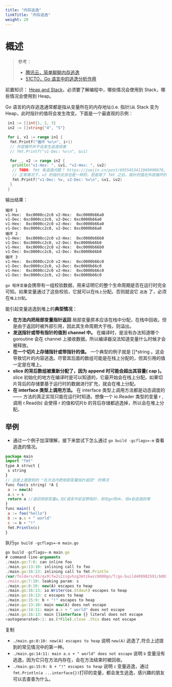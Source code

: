 ```yaml
---
title: "内存逃逸"
linkTitle: "内存逃逸"
weight: 20
---
```


# 概述

> 参考：
>
> - [腾讯云，简单聊聊内存逃逸](https://cloud.tencent.com/developer/article/1797578)
> - [51CTO，Go 语言中的逃逸分析作用](https://blog.51cto.com/u_13482767/5674384)

前置知识： [Heap and Stack](/docs/2.编程/计算机科学/Heap%20and%20Stack.md)，必须要了解编程中，哪些情况会使用到 Stack，哪些情况会使用到 Heap。

Go 语言的内存逃逸通常都是指从变量所在的内存地址(i.e. 指针)从 Stack 变为 Heap，此时指针的值将会发生改变。下面是一个最直观的示例：

```go
 in1 := []int{1, 2, 3}
 in2 := []string{"4", "5"}

 for i, v1 := range in1 {
  fmt.Printf("循环 %v\n", i+1)
  // 外层循环并不会发生逃逸现象
  // fmt.Printf("v1-Dec: %v\n", &v1)

  for _, v2 := range in2 {
   println("v1-Hex: ", &v1, "v2-Hex: ", &v2)
   // TODO: fmt 有逃逸问题？ https://juejin.cn/post/6955453411969990670, append 好像也有类似的内存逃逸现象
   // 正常情况下，v2 的指针应该也是一样的，但是用了 fmt 之后，指针的值在外层循环的下一次迭代中产生了变化
   fmt.Printf("v1-Dec: %v, v2-Dec: %v\n", &v1, &v2)
  }
 }
```

输出结果：

```text
循环 1
v1-Hex:  0xc0000cc2c0 v2-Hex:  0xc0000b66a0
v1-Dec: 0xc0000cc2c0, v2-Dec: 0xc0000b66a0
v1-Hex:  0xc0000cc2c0 v2-Hex:  0xc0000b66a0
v1-Dec: 0xc0000cc2c0, v2-Dec: 0xc0000b66a0
循环 2
v1-Hex:  0xc0000cc2c0 v2-Hex:  0xc0000b66b0
v1-Dec: 0xc0000cc2c0, v2-Dec: 0xc0000b66b0
v1-Hex:  0xc0000cc2c0 v2-Hex:  0xc0000b66b0
v1-Dec: 0xc0000cc2c0, v2-Dec: 0xc0000b66b0
循环 3
v1-Hex:  0xc0000cc2c0 v2-Hex:  0xc0000b66c0
v1-Dec: 0xc0000cc2c0, v2-Dec: 0xc0000b66c0
v1-Hex:  0xc0000cc2c0 v2-Hex:  0xc0000b66c0
v1-Dec: 0xc0000cc2c0, v2-Dec: 0xc0000b66c0
```

`go 程序变量`会携带有一组校验数据，用来证明它的整个生命周期是否在运行时完全可知。如果变量通过了这些校验，它就可以在`栈上`分配。否则就说它 `逃逸` 了，必须在`堆上分配`。

能引起变量逃逸到堆上的**典型情况**：

- **在方法内把局部变量指针返回** 局部变量原本应该在栈中分配，在栈中回收。但是由于返回时被外部引用，因此其生命周期大于栈，则溢出。
- **发送指针或带有指针的值到 channel 中。** 在编译时，是没有办法知道哪个 goroutine 会在 channel 上接收数据。所以编译器没法知道变量什么时候才会被释放。
- **在一个切片上存储指针或带指针的值。** 一个典型的例子就是 []*string 。这会导致切片的内容逃逸。尽管其后面的数组可能是在栈上分配的，但其引用的值一定是在堆上。
- **slice 的背后数组被重新分配了，因为 append 时可能会超出其容量( cap )。** slice 初始化的地方在编译时是可以知道的，它最开始会在栈上分配。如果切片背后的存储要基于运行时的数据进行扩充，就会在堆上分配。
- **在 interface 类型上调用方法。** 在 interface 类型上调用方法都是动态调度的 —— 方法的真正实现只能在运行时知道。想像一个 io.Reader 类型的变量 r , 调用 r.Read(b) 会使得 r 的值和切片b 的背后存储都逃逸掉，所以会在堆上分配。

## **举例**

- 通过一个例子加深理解，接下来尝试下怎么通过 `go build -gcflags=-m` 查看逃逸的情况。

```javascript
package main
import "fmt"
type A struct {
 s string
}
// 这是上面提到的 "在方法内把局部变量指针返回" 的情况
func foo(s string) *A {
 a := new(A)
 a.s = s
 return a //返回局部变量a,在C语言中妥妥野指针，但在go则ok，但a会逃逸到堆
}
func main() {
 a := foo("hello")
 b := a.s + " world"
 c := b + "!"
 fmt.Println(c)
}
```

执行`go build -gcflags=-m main.go`

```javascript
go build -gcflags=-m main.go
# command-line-arguments
./main.go:7:6: can inline foo
./main.go:13:10: inlining call to foo
./main.go:16:13: inlining call to fmt.Println
/var/folders/45/qx9lfw2s2zzgvhzg3mtzkwzc0000gn/T/go-build409982591/b001/_gomod_.go:6:6: can inline init.0
./main.go:7:10: leaking param: s
./main.go:8:10: new(A) escapes to heap
./main.go:16:13: io.Writer(os.Stdout) escapes to heap
./main.go:16:13: c escapes to heap
./main.go:15:9: b + "!" escapes to heap
./main.go:13:10: main new(A) does not escape
./main.go:14:11: main a.s + " world" does not escape
./main.go:16:13: main []interface {} literal does not escape
<autogenerated>:1: os.(*File).close .this does not escape
```

复制

- `./main.go:8:10: new(A) escapes to heap` 说明 `new(A)` 逃逸了,符合上述提到的常见情况中的第一种。
- `./main.go:14:11: main a.s + " world" does not escape` 说明 `b` 变量没有逃逸，因为它只在方法内存在，会在方法结束时被回收。
- `./main.go:15:9: b + "!" escapes to heap` 说明 `c` 变量逃逸，通过`fmt.Println(a ...interface{})`打印的变量，都会发生逃逸，感兴趣的朋友可以去查查为什么。

